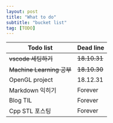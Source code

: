 ```yaml
---
layout: post
title: "What to do"
subtitle: "bucket list"
tag: [TODO]
---
```


| Todo list                 | Dead line    |
| ------------------------- | ------------ |
| ~~vscode 세팅하기~~       | ~~18.10.31~~ |
| ~~Machine Learning 공부~~ | ~~18.10.30~~ |
| OpenGL project            | 18.12.31     |
| Markdown 익히기           | Forever      |
| Blog TIL                  | Forever      |
| Cpp STL 포스팅            | Forever      |
